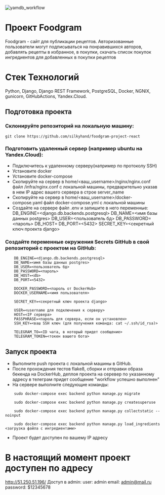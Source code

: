 ![yamdb_workflow](https://github.com/silkyhand/foodgram-project-react/actions/workflows/foodgram_workflow.yml/badge.svg)
# Проект Foodgram

Foodgram - сайт для публикации рецептов. Авторизованные пользователи
могут подписываться на понравившихся авторов, добавлять рецепты в избранное,
в покупки, скачать список покупок ингредиентов для добавленных в покупки
рецептов 

# Стек Технологий
Python, Django, Django REST Framework, PostgreSQL, Docker, NGNIX, gunicorn, GitHubActions, Yandex.Cloud.

## Подготовка проекта
### Склонируйте репозиторий на локальную машину: 
```
git clone https://github.com/silkyhand/foodgram-project-react
```
### Подготовить удаленный сервер (например ubuntu на Yandex.Cloud):

- Подключитесь к удаленному серверу(например по протоколу SSH)
- Установите  docker
- Установите docker-compose
- Скопируйте на сервер в home/<ваш_username>/nginx/nginx.conf  
  файл /infra/nginx.conf с локальной машины, предварительно указав в 
  нем IP адрес вашего сервера в строе server_name 
- Скопируйте на сервер в  home/<ваш_username>/docker-compose.yaml 
   файл docker-compose.yml с локальной машины 
- Создайте на сервере файл .env и запишите в него переменные:
    DB_ENGINE=<django.db.backends.postgresql>
    DB_NAME=<имя базы данных postgres>
    DB_USER=<пользователь бд>
    DB_PASSWORD=<пароль>
    DB_HOST=<db>
    DB_PORT=<5432>
    SECRET_KEY=<секретный ключ проекта django>
    
### Создайте переменные окружения Secrets GitHub  в свой репозиторий с проектом на GitHub:
```
    DB_ENGINE=<django.db.backends.postgresql>
    DB_NAME=<имя базы данных postgres>
    DB_USER=<пользователь бд>
    DB_PASSWORD=<пароль>
    DB_HOST=<db>
    DB_PORT=<5432>
    
    DOCKER_PASSWORD=<пароль от DockerHub>
    DOCKER_USERNAME=<имя пользователя>
    
    SECRET_KEY=<секретный ключ проекта django>

    USER=<username для подключения к серверу>
    HOST=<IP сервера>
    PASSPHRASE=<пароль для сервера, если он установлен>
    SSH_KEY=<ваш SSH ключ (для получения команда: cat ~/.ssh/id_rsa)>

    TELEGRAM_TO=<ID чата, в который придет сообщение>
    TELEGRAM_TOKEN=<токен вашего бота>
 ```
 ## Запуск проекта
 
   - Выполните push проекта с локальной машины в GitHub.
   - После прохождения тестов flake8, cборки и отправки образа бекенда на DockerHub,
     деплоя проекта на серевер по указанному адресу в  телеграм придет сообщение "workflow успешно выполнен"
   - На сервере выполните следующие команды:
   
```
    sudo docker-compose exec backend python manage.py migrate 
       
    sudo docker-compose exec backend python manage.py createsuperuse
    
    sudo docker-compose exec backend python manage.py collectstatic --noinput
       
    sudo docker-compose exec backend python manage.py load_ingredients <загрузка файла с ингредиентами>
 ```
    
   - Проект будет доступен по вашему IP адресу


# В настоящий момент проект доступен по адресу
http://51.250.51.196/
Доступ в admin:
user: admin
email: admin@mail.ru
password: $12345678
